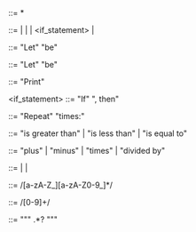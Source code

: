 <program>         ::= <statement>*

<statement>       ::= <assignment>
                    | <arithmetic>
                    | <print>
                    | <if_statement>
                    | <repeat>

<assignment>      ::= "Let" <identifier> "be" <value>

<arithmetic>      ::= "Let" <identifier> "be" <identifier> <operator> <identifier>

<print>           ::= "Print" <value>

<if_statement>    ::= "If" <condition> ", then" <print>

<repeat>          ::= "Repeat" <number> "times:" <print>

<condition>       ::= <identifier> "is greater than" <value>
                    | <identifier> "is less than" <value>
                    | <identifier> "is equal to" <value>

<operator>        ::= "plus" | "minus" | "times" | "divided by"

<value>           ::= <number> | <string> | <identifier>

<identifier>      ::= /[a-zA-Z_][a-zA-Z0-9_]*/

<number>          ::= /[0-9]+/

<string>          ::= "\"" .*? "\""
